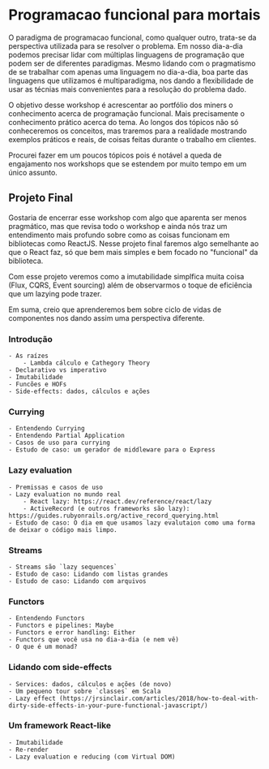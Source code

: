 # Programacao funcional para mortais

O paradigma de programacao funcional, como qualquer outro, trata-se da perspectiva utilizada para se resolver
o problema. Em nosso dia-a-dia podemos precisar lidar com múltiplas linguagens de programação que podem ser de
diferentes paradigmas. Mesmo lidando com o pragmatismo de se trabalhar com apenas uma linguagem no dia-a-dia, boa
parte das linguagens que utilizamos é multiparadigma, nos dando a flexibilidade de usar as técnias mais convenientes
para a resolução do problema dado.

O objetivo desse workshop é acrescentar ao portfólio dos miners o conhecimento acerca de programação funcional. Mais
precisamente o conhecimento prático acerca do tema. Ao longos dos tópicos não só conheceremos os conceitos, mas traremos
para a realidade mostrando exemplos práticos e reais, de coisas feitas durante o trabalho em clientes.

Procurei fazer em um poucos tópicos pois é notável a queda de engajamento nos workshops que se estendem por muito tempo
em um único assunto.

## Projeto Final

Gostaria de encerrar esse workshop com algo que aparenta ser menos pragmático, mas que revisa todo o workshop e ainda
nós traz um entendimento mais profundo sobre como as coisas funcionam em bibliotecas como ReactJS. Nesse projeto final
faremos algo semelhante ao que o React faz, só que bem mais simples e bem focado no "funcional" da biblioteca.

Com esse projeto veremos como a imutabilidade simplfica muita coisa (Flux, CQRS, Event sourcing) além de observarmos
o toque de eficiência que um lazying pode trazer.

Em suma, creio que aprenderemos bem sobre ciclo de vidas de componentes nos dando assim uma perspectiva diferente.

### Introdução
    - As raízes
        - Lambda cálculo e Cathegory Theory
    - Declarativo vs imperativo
    - Imutabilidade
    - Funcões e HOFs
    - Side-effects: dados, cálculos e ações

### Currying
    - Entendendo Currying 
    - Entendendo Partial Application
    - Casos de uso para currying
    - Estudo de caso: um gerador de middleware para o Express

### Lazy evaluation
    - Premissas e casos de uso
    - Lazy evaluation no mundo real
        - React lazy: https://react.dev/reference/react/lazy
        - ActiveRecord (e outros frameworks são lazy): https://guides.rubyonrails.org/active_record_querying.html
    - Estudo de caso: O dia em que usamos lazy evalutaion como uma forma de deixar o código mais limpo.

### Streams
    - Streams são `lazy sequences`
    - Estudo de caso: Lidando com listas grandes
    - Estudo de caso: Lidando com arquivos

### Functors
    - Entendendo Functors
    - Functors e pipelines: Maybe
    - Functors e error handling: Either
    - Functors que você usa no dia-a-dia (e nem vê)
    - O que é um monad?

### Lidando com side-effects
    - Services: dados, cálculos e ações (de novo)
    - Um pequeno tour sobre `classes` em Scala
    - Lazy effect (https://jrsinclair.com/articles/2018/how-to-deal-with-dirty-side-effects-in-your-pure-functional-javascript/)

### Um framework React-like
    - Imutabilidade
    - Re-render
    - Lazy evaluation e reducing (com Virtual DOM)
